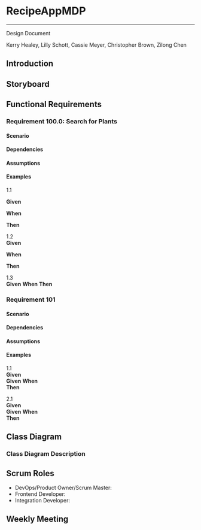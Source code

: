 # RecipeAppMDP

---

Design Document  

Kerry Healey, Lilly Schott, Cassie Meyer, Christopher Brown, Zilong Chen

## Introduction 


## Storyboard


## Functional Requirements

### Requirement 100.0: Search for Plants

#### Scenario

#### Dependencies

#### Assumptions

#### Examples
1.1  

**Given** 

**When** 

**Then** 


1.2  
**Given** 

**When** 

**Then** 

1.3  
**Given** 
**When** 
**Then** 


### Requirement 101

#### Scenario


#### Dependencies


#### Assumptions  


#### Examples  

1.1  
**Given**   
**Given** 
**When**  
**Then**  

2.1  
**Given**   
**Given** 
**When**  
**Then**  

## Class Diagram

### Class Diagram Description

## Scrum Roles

- DevOps/Product Owner/Scrum Master: 
- Frontend Developer:   
- Integration Developer:   

## Weekly Meeting

